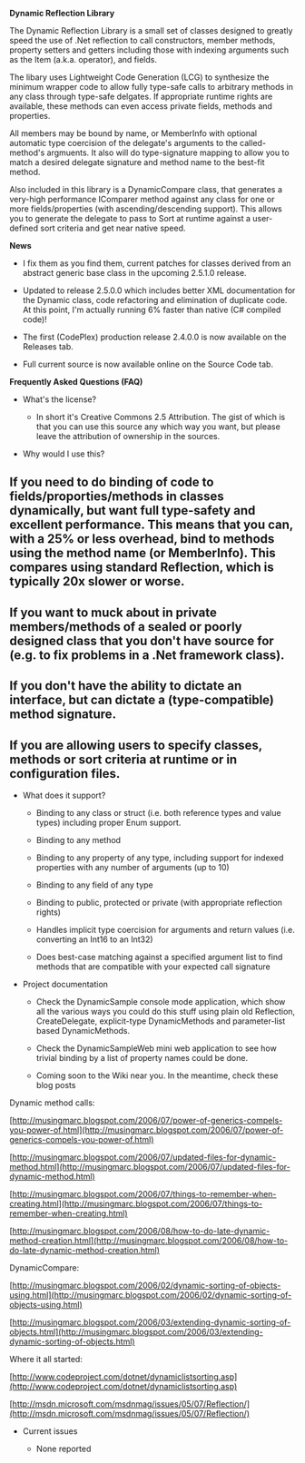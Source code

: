 **Dynamic Reflection Library**

The Dynamic Reflection Library is a small set of classes designed to greatly speed the use of .Net reflection to call constructors, member methods, property setters and getters including those with indexing arguments such as the Item (a.k.a. []() operator), and fields. 

The libary uses Lightweight Code Generation (LCG) to synthesize the minimum wrapper code to allow fully type-safe calls to arbitrary methods in any class through type-safe delgates. If appropriate runtime rights are available, these methods can even access private fields, methods and properties.

All members may be bound by name, or MemberInfo with optional automatic type coercision of the delegate's arguments to the called-method's argmuents. It also will do type-signature mapping to allow you to match a desired delegate signature and method name to the best-fit method.

Also included in this library is a DynamicCompare class, that generates a very-high performance IComparer method against any class for one or more fields/properties (with ascending/descending support). This allows you to generate the delegate to pass to Sort at runtime against a user-defined sort criteria and get near native speed.

**News**

* I fix them as you find them, current patches for classes derived from an abstract generic base class in the upcoming 2.5.1.0 release.

* Updated to release 2.5.0.0 which includes better XML documentation for the Dynamic class, code refactoring and elimination of duplicate code. At this point, I'm actually running 6% faster than native (C# compiled code)! 

* The first (CodePlex) production release 2.4.0.0 is now available on the Releases tab.

* Full current source is now available online on the Source Code tab.

**Frequently Asked Questions (FAQ)**

* What's the license?

	* In short it's Creative Commons 2.5 Attribution. The gist of which is that you can use this source any which way you want, but please leave the attribution of ownership in the sources.

* Why would I use this? 

## If you need to do binding of code to fields/proporties/methods in classes dynamically, but want full type-safety and excellent performance. This means that you can, with a 25% or less overhead, bind to methods using the method name (or MemberInfo). This compares using standard Reflection, which is typically 20x slower or worse.

## If you want to muck about in private members/methods of a sealed or poorly designed class that you don't have source for (e.g. to fix problems in a .Net framework class).

## If you don't have the ability to dictate an interface, but can dictate a (type-compatible) method signature.

## If you are allowing users to specify classes, methods or sort criteria at runtime or in configuration files.

* What does it support?

	* Binding to any class or struct (i.e. both reference types and value types) including proper Enum support.

	* Binding to any method

	* Binding to any property of any type,  including support for indexed properties with any number of arguments (up to 10)

	* Binding to any field of any type

	* Binding to public, protected or private (with appropriate reflection rights)

	* Handles implicit type coercision for arguments and return values (i.e. converting an Int16 to an Int32)

	* Does best-case matching against a specified argument list to find methods that are compatible with your expected call signature

* Project documentation

	* Check the DynamicSample console mode application, which show all the various ways you could do this stuff using plain old Reflection, CreateDelegate, explicit-type DynamicMethods and parameter-list based DynamicMethods.

	* Check the DynamicSampleWeb mini web application to see how trivial binding by a list of property names could be done.

	* Coming soon to the Wiki near you. In the meantime, check these blog posts

Dynamic method calls:

[http://musingmarc.blogspot.com/2006/07/power-of-generics-compels-you-power-of.html](http://musingmarc.blogspot.com/2006/07/power-of-generics-compels-you-power-of.html)

[http://musingmarc.blogspot.com/2006/07/updated-files-for-dynamic-method.html](http://musingmarc.blogspot.com/2006/07/updated-files-for-dynamic-method.html)

[http://musingmarc.blogspot.com/2006/07/things-to-remember-when-creating.html](http://musingmarc.blogspot.com/2006/07/things-to-remember-when-creating.html)

[http://musingmarc.blogspot.com/2006/08/how-to-do-late-dynamic-method-creation.html](http://musingmarc.blogspot.com/2006/08/how-to-do-late-dynamic-method-creation.html)

DynamicCompare:

[http://musingmarc.blogspot.com/2006/02/dynamic-sorting-of-objects-using.html](http://musingmarc.blogspot.com/2006/02/dynamic-sorting-of-objects-using.html)

[http://musingmarc.blogspot.com/2006/03/extending-dynamic-sorting-of-objects.html](http://musingmarc.blogspot.com/2006/03/extending-dynamic-sorting-of-objects.html)

Where it all started:

[http://www.codeproject.com/dotnet/dynamiclistsorting.asp](http://www.codeproject.com/dotnet/dynamiclistsorting.asp)

[http://msdn.microsoft.com/msdnmag/issues/05/07/Reflection/](http://msdn.microsoft.com/msdnmag/issues/05/07/Reflection/)

* Current issues

	* None reported
